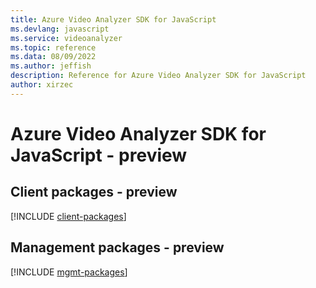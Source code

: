 ```yaml
---
title: Azure Video Analyzer SDK for JavaScript
ms.devlang: javascript
ms.service: videoanalyzer
ms.topic: reference
ms.data: 08/09/2022
ms.author: jeffish
description: Reference for Azure Video Analyzer SDK for JavaScript
author: xirzec
---
```

# Azure Video Analyzer SDK for JavaScript - preview

## Client packages - preview
[!INCLUDE [client-packages](video-analyzer-client-index.md)]
## Management packages - preview
[!INCLUDE [mgmt-packages](video-analyzer-mgmt-index.md)]